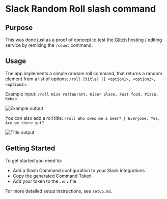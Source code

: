 # Slack Random Roll slash command

## Purpose
This was done just as a proof of concept to test the [Glitch](https://glitch.com/) hosting / editing service by remixing the `/count` command.

## Usage

The app implements a simple random roll command, that returns a random element from a list of options: `/roll [title? |] <option1>, <option2>, <option3>`. 

Example input: `/roll Nice restaurant, Nicer place, Fast food, Pizza, Kebab`

![Example output](https://cdn.glitch.com/76ac8af4-4c4e-4601-ab31-b37eefe39d6b%2Froller.png?1519939827383)

You can also add a roll title: `/roll Who owes me a beer? | Everyone, Yes, Are we there yet?`

![Title output](https://cdn.glitch.com/76ac8af4-4c4e-4601-ab31-b37eefe39d6b%2Froller2.png?1519939706883)

## Getting Started
To get started you need to:
- Add a Slash Command configuration to your Slack integrations
- Copy the generated Command Token
- Add your token to the `.env` file

For more detailed setup instructions, see `setup.md`.